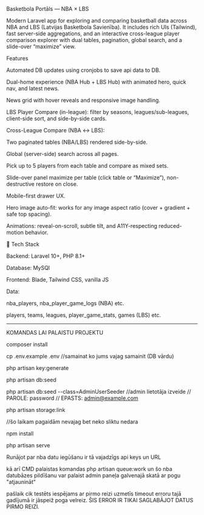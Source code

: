 Basketbola Portāls — NBA × LBS

Modern Laravel app for exploring and comparing basketball data across NBA and LBS (Latvijas Basketbola Savienība). It includes rich UIs (Tailwind), fast server-side aggregations, and an interactive cross-league player comparison explorer with dual tables, pagination, global search, and a slide-over “maximize” view.

Features

Automated DB updates using cronjobs to save api data to DB.

Dual-home experience (NBA Hub + LBS Hub) with animated hero, quick nav, and latest news.

News grid with hover reveals and responsive image handling.

LBS Player Compare (in-league): filter by seasons, leagues/sub-leagues, client-side sort, and side-by-side cards.

Cross-League Compare (NBA ↔ LBS):

Two paginated tables (NBA/LBS) rendered side-by-side.

Global (server-side) search across all pages.

Pick up to 5 players from each table and compare as mixed sets.

Slide-over panel maximize per table (click table or “Maximize”), non-destructive restore on close.

Mobile-first drawer UX.

Hero image auto-fit: works for any image aspect ratio (cover + gradient + safe top spacing).

Animations: reveal-on-scroll, subtle tilt, and A11Y-respecting reduced-motion behavior.

🧱 Tech Stack

Backend: Laravel 10+, PHP 8.1+

Database: MySQl

Frontend: Blade, Tailwind CSS, vanilla JS

Data:

nba_players, nba_player_game_logs (NBA) etc.

players, teams, leagues, player_game_stats, games (LBS) etc.

--------------------------------------------------------------------------------------------------------------------------------------------------
KOMANDAS LAI PALAISTU PROJEKTU

composer install

cp .env.example .env
//samainat ko jums vajag samainit (DB vārdu)

php artisan key:generate

php artisan db:seed

php artisan db:seed --class=AdminUserSeeder
//admin lietotāja izveide 
// PAROLE: password
// EPASTS: admin@example.com

php artisan storage:link

//šo laikam pagaidām nevajag bet neko sliktu nedara

npm install

php artisan serve

Runājot par nba datu iegūšanu ir tā
vajadzīgs api keys un URL

kā arī CMD palaistas komandas
php artisan queue:work
un šo nba datubāzes pildīšanu var palaist admin paneļa galvenajā skatā ar pogu "atjaunināt"

pašlaik cik testēts iespējams ar pirmo reizi uzmetīs timeout erroru tajā gadījumā ir jāspeiž poga velreiz.
ŠIS ERROR IR TIKAI SAGLABĀJOT DATUS PIRMO REIZI.

